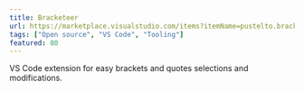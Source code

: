 ```yaml
---
title: Bracketeer
url: https://marketplace.visualstudio.com/items?itemName=pustelto.bracketeer
tags: ["Open source", "VS Code", "Tooling"]
featured: 80
---
```


VS Code extension for easy brackets and quotes selections and modifications.
